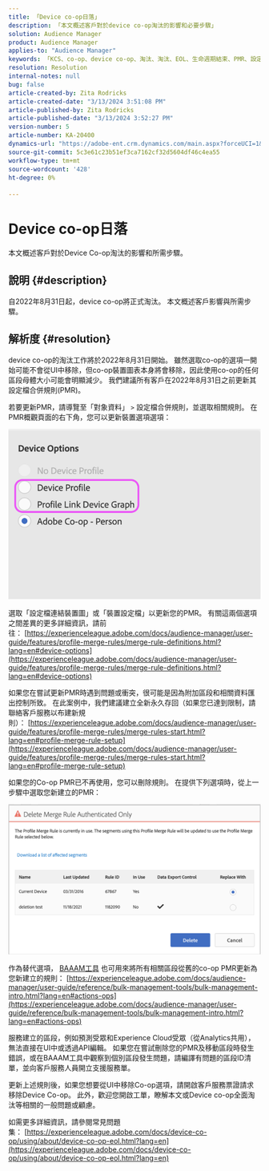 ```yaml
---
title: 「Device co-op日落」
description: 「本文概述客戶對於device co-op淘汰的影響和必要步驟」
solution: Audience Manager
product: Audience Manager
applies-to: "Audience Manager"
keywords: 「KCS、co-op、device co-op、淘汰、淘汰、EOL、生命週期結束、PMR、設定檔合併規則、裝置拚接、裝置設定檔」
resolution: Resolution
internal-notes: null
bug: false
article-created-by: Zita Rodricks
article-created-date: "3/13/2024 3:51:08 PM"
article-published-by: Zita Rodricks
article-published-date: "3/13/2024 3:52:27 PM"
version-number: 5
article-number: KA-20400
dynamics-url: "https://adobe-ent.crm.dynamics.com/main.aspx?forceUCI=1&pagetype=entityrecord&etn=knowledgearticle&id=2cecc87b-51e1-ee11-904d-6045bd0065b6"
source-git-commit: 5c3e61c23b51ef3ca7162cf32d5604df46c4ea55
workflow-type: tm+mt
source-wordcount: '428'
ht-degree: 0%

---
```


# Device co-op日落


本文概述客戶對於Device Co-op淘汰的影響和所需步驟。

## 說明 {#description}

自2022年8月31日起，device co-op將正式淘汰。 本文概述客戶影響與所需步驟。 

## 解析度 {#resolution}


device co-op的淘汰工作將於2022年8月31日開始。 雖然選取co-op的選項一開始可能不會從UI中移除，但co-op裝置圖表本身將會移除，因此使用co-op的任何區段母體大小可能會明顯減少。 我們建議所有客戶在2022年8月31日之前更新其設定檔合併規則(PMR)。

若要更新PMR，請導覽至「對象資料」 `>`  設定檔合併規則，並選取相關規則。 在PMR概觀頁面的右下角，您可以更新裝置選項選項：

![](assets/29cf3d52-d61f-ed11-b83e-0022480868ff.png)

選取「設定檔連結裝置圖」或「裝置設定檔」以更新您的PMR。 有關這兩個選項之間差異的更多詳細資訊，請前往： [https://experienceleague.adobe.com/docs/audience-manager/user-guide/features/profile-merge-rules/merge-rule-definitions.html?lang=en#device-options](https://experienceleague.adobe.com/docs/audience-manager/user-guide/features/profile-merge-rules/merge-rule-definitions.html?lang=en#device-options)

如果您在嘗試更新PMR時遇到問題或衝突，很可能是因為附加區段和相關資料匯出控制所致。 在此案例中，我們建議建立全新永久存回（如果您已達到限制，請聯絡客戶服務以布建新規則）： [https://experienceleague.adobe.com/docs/audience-manager/user-guide/features/profile-merge-rules/merge-rules-start.html?lang=en#profile-merge-rule-setup](https://experienceleague.adobe.com/docs/audience-manager/user-guide/features/profile-merge-rules/merge-rules-start.html?lang=en#profile-merge-rule-setup)

如果您的Co-op PMR已不再使用，您可以刪除規則。 在提供下列選項時，從上一步驟中選取您新建立的PMR：

![](assets/82d7968f-9950-ed11-bba2-0022480868ff.png)

作為替代選項， [BAAAM工具](https://experienceleague.adobe.com/docs/audience-manager/user-guide/reference/bulk-management-tools/bulk-management-intro.html?lang=en) 也可用來將所有相關區段從舊的co-op PMR更新為您新建立的規則： [https://experienceleague.adobe.com/docs/audience-manager/user-guide/reference/bulk-management-tools/bulk-management-intro.html?lang=en#actions-ops](https://experienceleague.adobe.com/docs/audience-manager/user-guide/reference/bulk-management-tools/bulk-management-intro.html?lang=en#actions-ops)

服務建立的區段，例如預測受眾和Experience Cloud受眾（從Analytics共用），無法直接在UI中或透過API編輯。 如果您在嘗試刪除您的PMR及移動區段時發生錯誤，或在BAAAM工具中觀察到個別區段發生問題，請編譯有問題的區段ID清單，並向客戶服務人員開立支援服務單。 

更新上述規則後，如果您想要從UI中移除Co-op選項，請開啟客戶服務票證請求移除Device Co-op。 此外，歡迎您開啟工單，瞭解本文或Device co-op全面淘汰等相關的一般問題或顧慮。

如需更多詳細資訊，請參閱常見問題集： [https://experienceleague.adobe.com/docs/device-co-op/using/about/device-co-op-eol.html?lang=en](https://experienceleague.adobe.com/docs/device-co-op/using/about/device-co-op-eol.html?lang=en)
